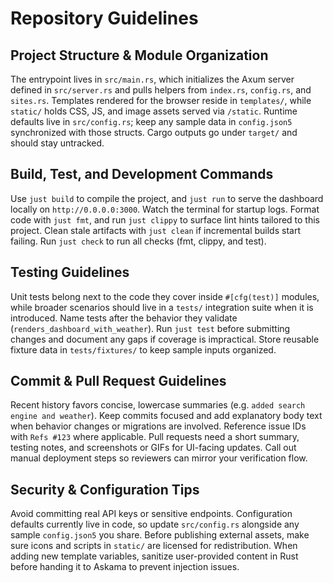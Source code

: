 # Repository Guidelines

## Project Structure & Module Organization

The entrypoint lives in `src/main.rs`, which initializes the Axum server defined in `src/server.rs` and pulls helpers from `index.rs`, `config.rs`, and `sites.rs`. Templates rendered for the browser reside in `templates/`, while `static/` holds CSS, JS, and image assets served via `/static`. Runtime defaults live in `src/config.rs`; keep any sample data in `config.json5` synchronized with those structs. Cargo outputs go under `target/` and should stay untracked.

## Build, Test, and Development Commands

Use `just build` to compile the project, and `just run` to serve the dashboard locally on `http://0.0.0.0:3000`. Watch the terminal for startup logs. Format code with `just fmt`, and run `just clippy` to surface lint hints tailored to this project. Clean stale artifacts with `just clean` if incremental builds start failing. Run `just check` to run all checks (fmt, clippy, and test).

## Testing Guidelines

Unit tests belong next to the code they cover inside `#[cfg(test)]` modules, while broader scenarios should live in a `tests/` integration suite when it is introduced. Name tests after the behavior they validate (`renders_dashboard_with_weather`). Run `just test` before submitting changes and document any gaps if coverage is impractical. Store reusable fixture data in `tests/fixtures/` to keep sample inputs organized.

## Commit & Pull Request Guidelines

Recent history favors concise, lowercase summaries (e.g. `added search engine and weather`). Keep commits focused and add explanatory body text when behavior changes or migrations are involved. Reference issue IDs with `Refs #123` where applicable. Pull requests need a short summary, testing notes, and screenshots or GIFs for UI-facing updates. Call out manual deployment steps so reviewers can mirror your verification flow.

## Security & Configuration Tips

Avoid committing real API keys or sensitive endpoints. Configuration defaults currently live in code, so update `src/config.rs` alongside any sample `config.json5` you share. Before publishing external assets, make sure icons and scripts in `static/` are licensed for redistribution. When adding new template variables, sanitize user-provided content in Rust before handing it to Askama to prevent injection issues.
